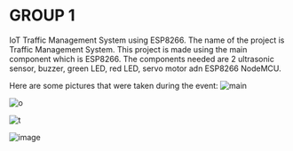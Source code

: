 # GROUP 1
IoT Traffic Management System using ESP8266.
The name of the project is Traffic Management System.
This project is made using the main component which is ESP8266.
The components needed are 2 ultrasonic sensor, buzzer, green LED, red LED, servo motor adn ESP8266 NodeMCU.

Here are some pictures that were taken during the event:
![main](https://github.com/fsdkumk/IoT-Smart-Street-Light-using-ESP8266/assets/141599942/9a3e68b3-38b3-4af5-b3e1-67cba6ed4b08)

![o](https://github.com/fsdkumk/IoT-Traffic-Management-System-using-ESP8266/assets/141599942/25945809-20d6-42d2-834b-3679bc589e5a)

![t](https://github.com/fsdkumk/IoT-Traffic-Management-System-using-ESP8266/assets/141599942/7bf2db5a-5507-482d-8582-32abe553390f)

![image](https://github.com/fsdkumk/IoT-Traffic-Management-System-using-ESP8266/assets/141599942/8845cd67-1ff4-423a-957f-66c6151d0729)
